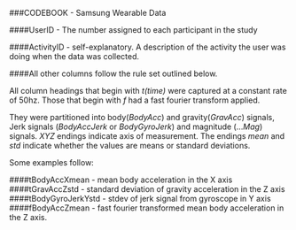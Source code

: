 ###CODEBOOK - Samsung Wearable Data

####UserID - The number assigned to each participant in the study

####ActivityID - self-explanatory. A description of the activity the user was doing when the data was collected.

####All other columns follow the rule set outlined below.

All column headings that begin with _t(time)_ were captured at a constant rate of 50hz. 
Those that begin with _f_ had a fast fourier transform applied.

They were partitioned into body(_BodyAcc_) and gravity(_GravAcc_) signals, Jerk signals (_BodyAccJerk_ or _BodyGyroJerk_) and magnitude (…_Mag_) signals. 
_XYZ_ endings indicate axis of measurement.
The endings _mean_ and _std_ indicate whether the values are means or standard deviations.

Some examples follow:

####tBodyAccXmean - mean body acceleration in the X axis
####tGravAccZstd - standard deviation of gravity acceleration in the Z axis
####tBodyGyroJerkYstd - stdev of jerk signal from gyroscope in Y axis
####fBodyAccZmean - fast fourier transformed mean body acceleration in the Z axis.


